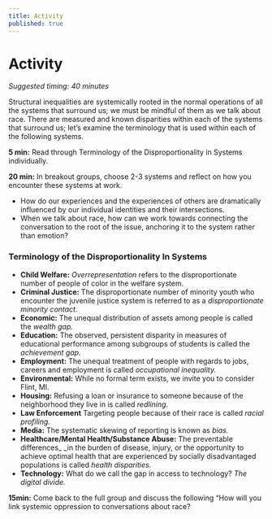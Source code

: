 ```yaml
---
title: Activity
published: true
---
```



# Activity
_Suggested timing: 40 minutes_

Structural inequalities are systemically rooted in the normal operations of all the systems that surround us; we must be mindful of them as we talk about race. There are measured and known disparities within each of the systems that surround us; let’s examine the terminology that is used within each of the following systems.

**5 min:** Read through Terminology of the Disproportionality in Systems individually.

**20 min:** In breakout groups, choose 2-3 systems and reflect on how you encounter these systems at work.
*   How do our experiences and the experiences of others are dramatically influenced by our individual identities and their intersections.
*   When we talk about race, how can we work towards connecting the conversation to the root of the issue, anchoring it to the system rather than emotion?


### Terminology of the Disproportionality In Systems
*   **Child Welfare:** _Overrepresentation_ refers to the disproportionate number of people of color in the welfare system.
*   **Criminal Justice:** The disproportionate number of minority youth who encounter the juvenile justice system is referred to as a _disproportionate minority contact._
*   **Economic:** The unequal distribution of assets among people is called the _wealth gap._
*   **Education:** The observed, persistent disparity in measures of educational performance among subgroups of students is called the _achievement gap._
*   **Employment:** The unequal treatment of people with regards to jobs, careers and employment is called _occupational inequality._
*   **Environmental:** While no formal term exists, we invite you to consider Flint, MI.
*   **Housing:** Refusing a loan or insurance to someone because of the neighborhood they live in is called _redlining._
*   **Law Enforcement** Targeting people because of their race is called _racial profiling._
*   **Media:** The systematic skewing of reporting is known as _bias._
*   **Healthcare/Mental Health/Substance Abuse:** The preventable differences_ _in the burden of disease, injury, or the opportunity to achieve optimal health that are experienced by socially disadvantaged populations is called _health disparities._
*   **Technology:** What do we call the gap in access to technology? _The digital divide._

**15min:** Come back to the full group and discuss the following “How will you link systemic oppression to conversations about race? 
